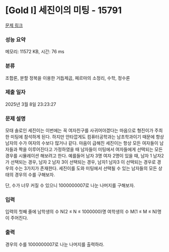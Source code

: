 # [Gold I] 세진이의 미팅 - 15791 

[문제 링크](https://www.acmicpc.net/problem/15791) 

### 성능 요약

메모리: 11572 KB, 시간: 76 ms

### 분류

조합론, 분할 정복을 이용한 거듭제곱, 페르마의 소정리, 수학, 정수론

### 제출 일자

2025년 3월 8일 23:23:27

### 문제 설명

<p>모태 솔로인 세진이는 이번에는 꼭 여자친구를 사귀어야겠다는 마음으로 형진이가 주최한 미팅에 참석하게 된다. 하지만 안타깝게도 컴퓨터공학과는 남초학과이기 때문에 항상 남자의 수가 여자의 수보다 많거나 같다. 마음이 급해진 세진이는 항상 모든 여자들이 남자들과 짝을 이루어진다고 가정하였을 때 남자들이 미팅에서 여자들에게 선택되는 모든 경우를 시뮬레이션 해보려고 한다. 예를들어 남자 3명 여자 2명이 있을 때, 남자 1 남자2 가 선택되는 경우, 남자 2 남자 3이 선택되는 경우, 남자1 남자3 이 선택되는 경우로 경우의 수는 3가지가 존재한다. 세진이를 도와 미팅에서 선택될 수 있는 남자들의 모든 상태의 경우의 수를 구해보자.</p>

<p>단, 수가 너무 커질 수 있으니 1000000007로 나눈 나머지를 구해보자.</p>

### 입력 

 <p>입력의 첫째 줄에 남학생의 수 N(2 ≤ N ≤ 1000000)명 여학생의 수 M(1 ≤ M ≤ N)명이 주어진다.</p>

### 출력 

 <p>경우의 수를 1000000007로 나눈 나머지를 출력하라. </p>

